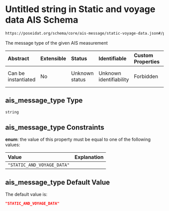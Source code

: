 # Untitled string in Static and voyage data AIS Schema

```txt
https://poseidat.org/schema/core/ais-message/static-voyage-data.json#/properties/ais_message_type
```

The message type of the given AIS measurement

| Abstract            | Extensible | Status         | Identifiable            | Custom Properties | Additional Properties | Access Restrictions | Defined In                                                                                          |
| :------------------ | :--------- | :------------- | :---------------------- | :---------------- | :-------------------- | :------------------ | :-------------------------------------------------------------------------------------------------- |
| Can be instantiated | No         | Unknown status | Unknown identifiability | Forbidden         | Allowed               | none                | [static-voyage-data.json*](schemas/core/ais-message/static-voyage-data.json "open original schema") |

## ais_message_type Type

`string`

## ais_message_type Constraints

**enum**: the value of this property must be equal to one of the following values:

| Value                      | Explanation |
| :------------------------- | :---------- |
| `"STATIC_AND_VOYAGE_DATA"` |             |

## ais_message_type Default Value

The default value is:

```json
"STATIC_AND_VOYAGE_DATA"
```
